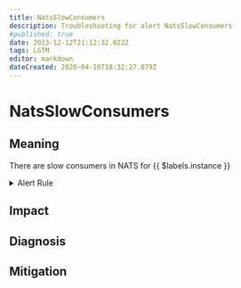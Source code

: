 ```yaml
---
title: NatsSlowConsumers
description: Troubleshooting for alert NatsSlowConsumers
#published: true
date: 2023-12-12T21:12:32.022Z
tags: LGTM
editor: markdown
dateCreated: 2020-04-10T18:32:27.079Z
---
```


# NatsSlowConsumers

## Meaning
[//]: # "Short paragraph that explains what the alert means"
There are slow consumers in NATS for {{ $labels.instance }}

<details>
  <summary>Alert Rule</summary>

  ```yaml
alert: NatsSlowConsumers
expr: gnatsd_varz_slow_consumers > 0
for: 3m
labels:
    severity: critical
annotations:
    summary: Nats slow consumers (instance {{ $labels.instance }})
    description: |-
        There are slow consumers in NATS for {{ $labels.instance }}
          VALUE = {{ $value }}
          LABELS = {{ $labels }}
    runbook: https://github.com/srerun/prometheus-alerts/content/runbooks/NatsSlowConsumers

  ```
</details>


## Impact
[//]: # "What could / will happen if the alert is not addressed"



## Diagnosis
[//]: # "Steps to take to identify the cause of the problem"



## Mitigation
[//]: # "The steps necessary to resolve the alert"
